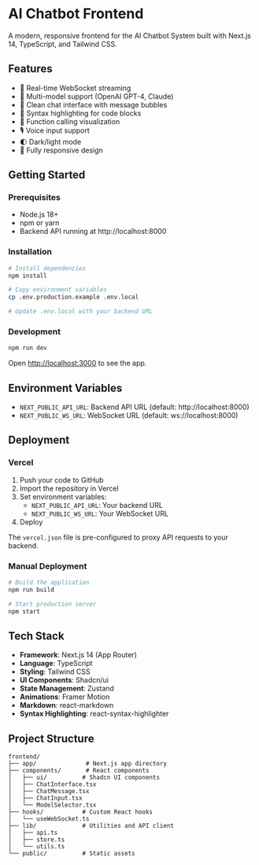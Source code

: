 # AI Chatbot Frontend

A modern, responsive frontend for the AI Chatbot System built with Next.js 14, TypeScript, and Tailwind CSS.

## Features

- 🚀 Real-time WebSocket streaming
- 🤖 Multi-model support (OpenAI GPT-4, Claude)
- 💬 Clean chat interface with message bubbles
- 🎨 Syntax highlighting for code blocks
- 🔧 Function calling visualization
- 🎙️ Voice input support
- 🌓 Dark/light mode
- 📱 Fully responsive design

## Getting Started

### Prerequisites

- Node.js 18+
- npm or yarn
- Backend API running at http://localhost:8000

### Installation

```bash
# Install dependencies
npm install

# Copy environment variables
cp .env.production.example .env.local

# Update .env.local with your backend URL
```

### Development

```bash
npm run dev
```

Open [http://localhost:3000](http://localhost:3000) to see the app.

## Environment Variables

- `NEXT_PUBLIC_API_URL`: Backend API URL (default: http://localhost:8000)
- `NEXT_PUBLIC_WS_URL`: WebSocket URL (default: ws://localhost:8000)

## Deployment

### Vercel

1. Push your code to GitHub
2. Import the repository in Vercel
3. Set environment variables:
   - `NEXT_PUBLIC_API_URL`: Your backend URL
   - `NEXT_PUBLIC_WS_URL`: Your WebSocket URL
4. Deploy

The `vercel.json` file is pre-configured to proxy API requests to your backend.

### Manual Deployment

```bash
# Build the application
npm run build

# Start production server
npm start
```

## Tech Stack

- **Framework**: Next.js 14 (App Router)
- **Language**: TypeScript
- **Styling**: Tailwind CSS
- **UI Components**: Shadcn/ui
- **State Management**: Zustand
- **Animations**: Framer Motion
- **Markdown**: react-markdown
- **Syntax Highlighting**: react-syntax-highlighter

## Project Structure

```
frontend/
├── app/              # Next.js app directory
├── components/       # React components
│   ├── ui/          # Shadcn UI components
│   ├── ChatInterface.tsx
│   ├── ChatMessage.tsx
│   ├── ChatInput.tsx
│   └── ModelSelector.tsx
├── hooks/           # Custom React hooks
│   └── useWebSocket.ts
├── lib/             # Utilities and API client
│   ├── api.ts
│   ├── store.ts
│   └── utils.ts
└── public/          # Static assets
```
